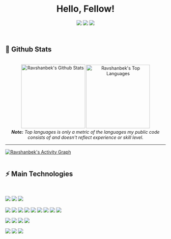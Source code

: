 <h1 align="center">
  Hello, Fellow!
<!--   <a href="#"><img src="https://media.giphy.com/media/CXzRJA18RJAtmpPNBC/giphy.gif" width="28"></a> -->
</h1>

<p align="center">   
  <a href="ravshanbekxojamuratov65@gmail.com" target="_blank"><img src="https://img.shields.io/badge/-Email-daeaf6?style=for-the-badge&logo=gmail&logoColor=107a8bF"></a>
  <a href="@rocket_scientist_7" target="_blank"><img src="https://img.shields.io/badge/-Telegram-daeaf6?style=for-the-badge&logo=telegram&logoColor=107a8bF"></a>
  <a href="https://www.linkedin.com/in/ravshanbek-xojamuratov-80aa26218/" target="_blank"><img src="https://img.shields.io/badge/-LinkedIn-daeaf6?style=for-the-badge&logo=linkedin&logoColor=107a8b"></a> 
<!--   <a href="ravshanbekxojamuratov65@gmail.com" target="_blank"><img src="https://img.shields.io/badge/-Instagram-0D1117?style=for-the-badge&logo=instagram&logoColor=F0DB4F"></a>
  <a href="ravshanbekxojamuratov65@gmail.com" target="_blank"><img src="https://img.shields.io/badge/YouTube-0D1117?style=for-the-badge&logo=youtube&logoColor=F0DB4F"></a> -->
</p>


<br/>


<h2>📃 Github Stats</h2>

<br/>

<diV>
<!-- 40514e -->
  <div align="center">
    <a href="#"><img alt="Ravshanbek's Github Stats" src="https://github-readme-stats.vercel.app/api?username=ravshanbk&show_icons=true&include_all_commits=true&count_private=true&theme=react&hide_border=true&bg_color=107a8b&title_color=F0DB4F&icon_color=F0DB4F" height="201"/></a>
    <a href="#"><img alt="Ravshanbek's Top Languages" src="https://github-readme-stats.vercel.app/api/top-langs/?username=ravshanbk&langs_count=8&layout=compact&theme=react&hide_border=true&bg_color=107a8b&title_color=daeaf6&icon_color=F0DB4F" height="200"/></a>
    <br/>
    <i><b>Note:</b> Top languages is only a metric of the languages my public code consists of and doesn't reflect experience or skill level.</i>
  </div>

  <hr/>

  <div>
    <a href="#"><img alt="Ravshanbek's Activity Graph" src="https://activity-graph.herokuapp.com/graph?username=ravshanbk&custom_title=Ravshanbek%20Xojamuratov's%20Contribution%20Graph&bg_color=107a8b&color=F0DB4F&line=daeaf6&point=F0DB4F&hide_border=true" /></a>
  <div> 
</div>

<br/>

<h2>⚡ Main Technologies</h2>

<br/>

<p align="start">
 <a href="#"><img src="https://img.shields.io/badge/-C-daeaf6?style=flat-round&logo=C&logoColor=107a8b"></a>
 <a href="#"><img src="https://img.shields.io/badge/-Python-daeaf6?style=flat-round&logo=Python&logoColor=107a8b"></a>
 <a href="#"><img src="https://img.shields.io/badge/-Dart-daeaf6?style=flat-round&logo=Dart&badge_color=497285&logoColor=107a8b"></a>
  <br/><br/>
 <a href="#"><img src="https://img.shields.io/badge/-Flutter-daeaf6?style=flat-round&logo=Flutter&logoColor=107a8b&labelColor=https://img.shields.io"></a>
 <a href="#"><img src="https://img.shields.io/badge/-Provider-daeaf6?style=flat&logo=Provider&logoColor=107a8b"></a>
 <a href="#"><img src="https://img.shields.io/badge/-Bloc-daeaf6?style=flat-round&logo=Bloc&logoColor=107a8b"></a>
 <a href="#"><img src="https://img.shields.io/badge/-Cubit-daeaf6?style=flat-round&logo=Cubit&logoColor=107a8b"></a>
 <a href="#"><img src="https://img.shields.io/badge/-Hydrated bloc-daeaf6?style=flat-round&logo=Hydrated_bloc&logoColor=107a8b"></a>
 <a href="#"><img src="https://img.shields.io/badge/-GetX-daeaf6?style=flat-round&logo=GetX&logoColor=107a8b"></a>
 <a href="#"><img src="https://img.shields.io/badge/-Hive-daeaf6?style=flat-round&logo=GetX&logoColor=107a8b"></a>
 <a href="#"><img src="https://img.shields.io/badge/-SharedPreferences-daeaf6?style=flat-round&logo=SharedPreferencesX&logoColor=107a8b"></a>
 <a href="#"><img src="https://img.shields.io/badge/-SqfLite-daeaf6?style=flat-round&logo=SqfLite&logoColor=107a8b"></a>
  
 <a href="#"><img src="https://img.shields.io/badge/-Nodejs-daeaf6?style=flat-round&logo=Node.js&logoColor=107a8b"></a>
 <a href="#"><img src="https://img.shields.io/badge/-MongoDB-daeaf6?style=flat-round&logo=mongodb&logoColor=107a8b"></a>
 <a href="#"><img src="https://img.shields.io/badge/SQL%20-%23daeaf6.svg?style=flat-round&logo=amazon-dynamodb&logoColor=107a8b"></a>
 <a href="#"><img src="https://img.shields.io/badge/-Strapi-daeaf6?style=flat-round&logo=Strapi&logoColor=107a8b"></a>
<!--  <a href="#"><img src="https://img.shields.io/badge/GitHub%20Pages-%230D1117.svg?style=flat-round&logo=github&logoColor=107a8b"></a> -->
 <a href="#"><img src="https://img.shields.io/badge/-Git-daeaf6?style=flat-round&logo=git&logoColor=107a8b"></a>
 <a href="#"><img src="https://img.shields.io/badge/-GitHub-daeaf6?style=flat-round&logo=github&logoColor=107a8b"></a>
 <a href="#"><img src="https://img.shields.io/badge/Bash%20-%23daeaf6.svg?style=flat-round&logo=gnu-bash&logoColor=107a8b"></a>
  
</p>

<br/>

